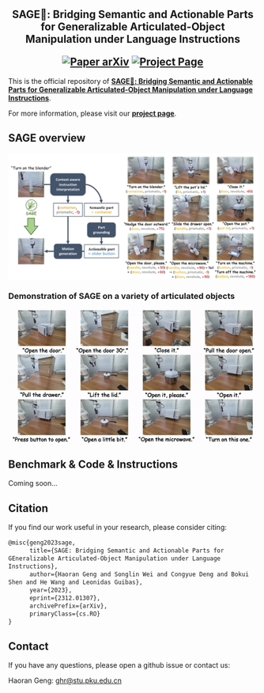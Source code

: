 <h2 align="center">
  <b>SAGE🌿: Bridging Semantic and Actionable Parts for Generalizable Articulated-Object Manipulation under Language Instructions</b>

  <b><i>
  <!-- Under Review -->
  </i></b>


<div align="center">
    <!-- <a href="https://arxiv.org/abs/2312.01307" target="_blank">
    <img src="https://img.shields.io/badge/CVPR Under-Review-red"></a> -->
    <a href="https://arxiv.org/abs/2312.01307" target="_blank">
    <img src="https://img.shields.io/badge/Paper-arXiv-green" alt="Paper arXiv"></a>
    <a href="https://geometry.stanford.edu/projects/sage/" target="_blank">
    <img src="https://img.shields.io/badge/Page-SAGE-blue" alt="Project Page"/></a>
</div>
</h2>

This is the official repository of [**SAGE🌿: Bridging Semantic and Actionable Parts for Generalizable Articulated-Object Manipulation under Language Instructions**](https://arxiv.org/abs/2312.01307).

For more information, please visit our [**project page**](https://geometry.stanford.edu/projects/sage/).

## SAGE overview
<img src="imgs/teasor.jpg" div align=center />

### Demonstration of SAGE on a variety of articulated objects
<img src="imgs/demo.gif" div align=center />


## Benchmark & Code & Instructions
Coming soon...

## Citation
If you find our work useful in your research, please consider citing:

```
@misc{geng2023sage,
      title={SAGE: Bridging Semantic and Actionable Parts for GEneralizable Articulated-Object Manipulation under Language Instructions}, 
      author={Haoran Geng and Songlin Wei and Congyue Deng and Bokui Shen and He Wang and Leonidas Guibas},
      year={2023},
      eprint={2312.01307},
      archivePrefix={arXiv},
      primaryClass={cs.RO}
}
```

## Contact
If you have any questions, please open a github issue or contact us:

Haoran Geng: ghr@stu.pku.edu.cn
